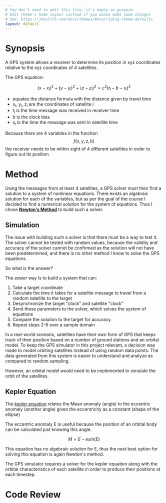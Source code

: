 ```yaml
---
# You don't need to edit this file, it's empty on purpose.
# Edit theme's home layout instead if you wanna make some changes
# See: https://jekyllrb.com/docs/themes/#overriding-theme-defaults
layout: default
---
```

<script src="https://cdn.mathjax.org/mathjax/latest/MathJax.js?config=TeX-AMS-MML_HTMLorMML" type="text/javascript"></script>
Synopsis
================
A GPS system allows a receiver to determine its position in xyz coordinates relative to the xyz coordinates of 4 satellites.

The GPS equation:

$$
(x - x_i)^2 + (y - y_i)^2 + (z - z_i)^2 = c^2(t_i - b - s_i)^2
$$

* equates the distance formula with the distance given by travel time
* x<sub>i</sub>, y<sub>i</sub>, z<sub>i</sub> are the coordinates of satellite i
* t<sub>i</sub> is the time message was received in receiver time
* b is the clock bias
* s<sub>i</sub> is the time the message was sent in satellite time

Because there are 4 variables in the function $$f(x,y,z,b)$$ the receiver needs to be within sight of 4 different satellites in order to figure out its position

Method
==========
Using the messages from at least 4 satellites, a GPS solver must then find a solution to a system of nonlinear equations. There exists an algebraic solution for each of the variables, but as per the goal of the course I decided to find a numerical solution for the system of equations. Thus I chose [**Newton's Method**](http://fourier.eng.hmc.edu/e176/lectures/NM/node21.html) to build such a solver.

Simulation
-----------
The issue with building such a solver is that there must be a way to test it. The solver cannot be tested with random values, because the validity and accuracy of the solver cannot be confirmed as the solution will not have been predetermined, and there is no other method I know to solve the GPS equations.

So what is the answer?

The *easier* way is to build a system that can:

1. Take a target coordinate 
2. Calculate the time it takes for a satellite message to travel from a random satellite to the target 
3. Desynchronize the target "clock" and satellite "clock" 
4. Send these parameters to the solver, which solves the system of equations
5. Compare the solution to the target for accuracy.
6. Repeat steps 2-6 over a sample domain

In a real-world scenario, satellites have their own form of GPS that keeps track of their position based on a number of ground stations and an orbital model. To keep the GPS simulator in this project relevant, a decision was made to model orbiting satellites instead of using random data points. The data generated from this system is easier to understand and analyze as compared to random sampling.

However, an orbital model would need to be implemented to simulate the orbit of the satellites.

Kepler Equation
----------------
The [kepler equation](https://en.wikipedia.org/wiki/Kepler's_equation) relates the Mean anomaly (angle) to the eccentric anomaly (another angle) given the eccentricity as a constant (shape of the ellipse)

The eccentric anomaly E is useful because the position of an orbital body can be calculated just knowing this angle.

$$
M = E - esin(E)
$$

This equation has no algebraic solution for E, thus the next best option for solving this equation is again Newton's method. 

The GPS simulator requires a solver for the kepler equation along with the orbital characteristics of each satellite in order to produce their positions at each timestep.

Code Review
================

